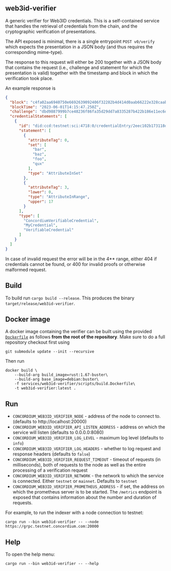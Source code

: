 ## web3id-verifier

A generic verifier for Web3ID credentials. This is a self-contained service that
handles the retrieval of credentials from the chain, and the cryptographic
verification of presentations.

The API exposed is minimal, there is a single entrypoint `POST v0/verify` which
expects the presentation in a JSON body (and thus requires the corresponding mime-type).

The response to this request will either be 200 together with a JSON body that
contains the request (i.e., challenge and statement for which the presentation
is valid) together with the timestamp and block in which the verification took place.

An example response is
```json
{
  "block": "c4fa02aa6940750e6692639092406f32282b4d414d0aab66222e328caabbd411",
  "blockTime": "2023-06-01T14:15:47.250Z",
  "challenge": "dbd9887999b7ce48236f86fa35d29dd7a8335287b422b186e11ec6d1d02b3291",
  "credentialStatements": [
    {
      "id": "did:ccd:testnet:sci:4718:0/credentialEntry/2eec102b173118dda466411fc7df88093788a34c3e2a4b0a8891f5c671a9d106",
      "statement": [
        {
          "attributeTag": 0,
          "set": [
            "bar",
            "baz",
            "foo",
            "qux"
          ],
          "type": "AttributeInSet"
        },
        {
          "attributeTag": 3,
          "lower": 0,
          "type": "AttributeInRange",
          "upper": 17
        }
      ],
      "type": [
        "ConcordiumVerifiableCredential",
        "MyCredential",
        "VerifiableCredential"
      ]
    }
  ]
}
```

In case of invalid request the error will be in the 4** range, either 404 if
credentials cannot be found, or 400 for invalid proofs or otherwise malformed request.

## Build

To build run `cargo build --release`. This produces the binary `target/release/web3id-verifier`.

## Docker image

A docker image containing the verifier can be built using the
provided [`Dockerfile`](./scripts/build.Dockerfile) as follows **from the root
of the repository**. Make sure to do a full repository checkout first using

```
git submodule update --init --recursive
```

Then run

```
docker build \
    --build-arg build_image=rust:1.67-buster\
    --build-arg base_image=debian:buster\
    -f services/web3id-verifier/scripts/build.Dockerfile\
    -t web3id-verifier:latest .
```

## Run

- `CONCORDIUM_WEB3ID_VERIFIER_NODE` - address of the node to connect to. (defaults to http://localhost:20000)
- `CONCORDIUM_WEB3ID_VERIFIER_API_LISTEN_ADDRESS` - address on which the service
  will listen (defaults to 0.0.0.0:8080)
- `CONCORDIUM_WEB3ID_VERIFIER_LOG_LEVEL` - maximum log level (defaults to `info`)
- `CONCORDIUM_WEB3ID_VERIFIER_LOG_HEADERS` - whether to log request and response
    headers (defaults to `false`)
- `CONCORDIUM_WEB3ID_VERIFIER_REQUEST_TIMEOUT` - timeout of requests (in
  milliseconds), both of requests to the node as well as the entire processing
  of a verification request
- `CONCORDIUM_WEB3ID_VERIFIER_NETWORK` - the network to which the service is
  connected. Either `testnet` or `mainnet`. Defaults to `testnet`
- `CONCORDIUM_WEB3ID_VERIFIER_PROMETHEUS_ADDRESS` - if set, the address on
  which the prometheus server is to be started. The `/metrics` endpoint is
  exposed that contains information about the number and duration of requests.

For example, to run the indexer with a node connection to testnet:

```console
cargo run --bin web3id-verifier -- --node https://grpc.testnet.concordium.com:20000
```

## Help

To open the help menu:

```console
cargo run --bin web3id-verifier -- --help
```
